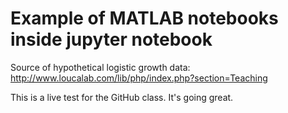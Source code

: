 # Example of MATLAB notebooks inside jupyter notebook

Source of hypothetical logistic growth data: http://www.loucalab.com/lib/php/index.php?section=Teaching


This is a live test for the GitHub class. It's going great.